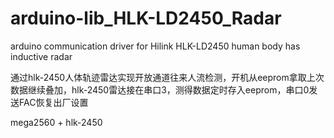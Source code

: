 # arduino-lib_HLK-LD2450_Radar
arduino communication driver for Hilink HLK-LD2450 human body has inductive radar

通过hlk-2450人体轨迹雷达实现开放通道往来人流检测，开机从eeprom拿取上次数据继续叠加，hlk-2450雷达接在串口3，测得数据定时存入eeprom，串口0发送FAC恢复出厂设置

mega2560 + hlk-2450
